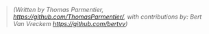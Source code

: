 > *(Written by Thomas Parmentier, <https://github.com/ThomasParmentier/>, with contributions by: Bert Van Vreckem <https://github.com/bertvv>)*

